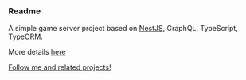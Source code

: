 ### Readme

A simple game server project based on [NestJS](https://nestjs.com/), GraphQL, TypeScript, [TypeORM](http://typeorm.io/).

More details [here](https://blog.muttpowered.com/game-server-implementation/)

[Follow me and related projects!](https://blog.muttpowered.com/)